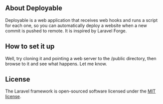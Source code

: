 ## About Deployable

Deployable is a web application that receives web hooks and runs a script for each one, so you can automatically deploy a website when a new commit is pushed to remote.  It is inspired by Laravel Forge.

## How to set it up

Well, try cloning it and pointing a web server to the /public directory, then browse to it and see what happens.  Let me know.


## License

The Laravel framework is open-sourced software licensed under the [MIT license](https://opensource.org/licenses/MIT).
